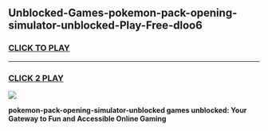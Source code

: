 
## Unblocked-Games-pokemon-pack-opening-simulator-unblocked-Play-Free-dloo6
<h3>
<a href="https://premium76.site?title=pokemon-pack-opening-simulator-unblocked&ref=20M">CLICK TO PLAY</a></h3>
<hr>

<h3>
<a href="https://premium76.site?title=pokemon-pack-opening-simulator-unblocked&ref=20M">CLICK 2 PLAY</a>
  
</h3>

<a href="https://premium76.site?title=pokemon-pack-opening-simulator-unblocked&ref=19M"><img src="https://clearcache.store/games.png"></a>


**pokemon-pack-opening-simulator-unblocked games unblocked: Your Gateway to Fun and Accessible Online Gaming**
